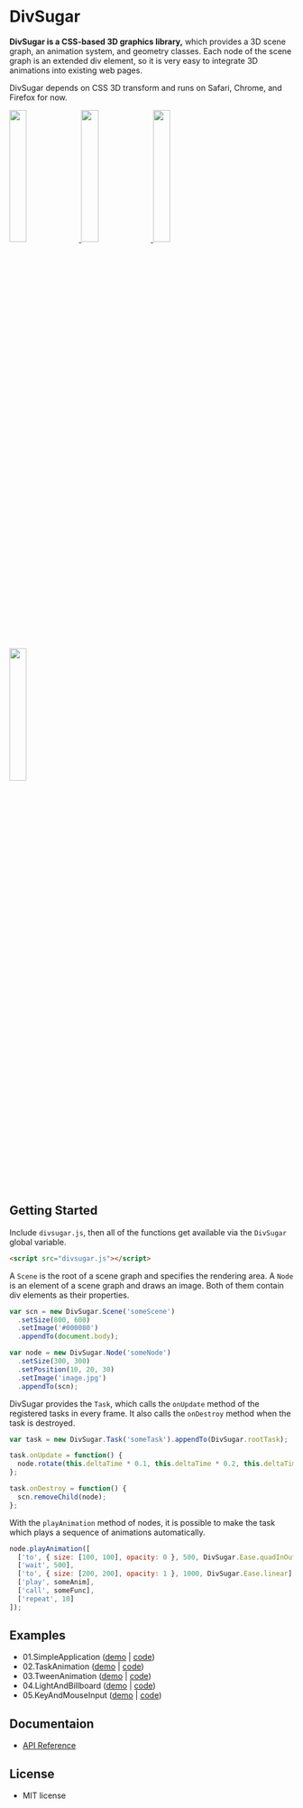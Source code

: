 DivSugar
========

**DivSugar is a CSS-based 3D graphics library,** which provides a 3D scene graph, an animation system, and geometry classes.
Each node of the scene graph is an extended div element, so it is very easy to integrate 3D animations into existing web pages.

DivSugar depends on CSS 3D transform and runs on Safari, Chrome, and Firefox for now.

<a href="http://kitao.github.com/divsugar/examples/01.SimpleApplication/">
  <img src="http://kitao.github.com/divsugar/examples/screenshots/01.SimpleApplication.png" width="24.5%">
</a>
<a href="http://kitao.github.com/divsugar/examples/02.TaskAnimation/">
  <img src="http://kitao.github.com/divsugar/examples/screenshots/02.TaskAnimation.png" width="24.5%">
</a>
<a href="http://kitao.github.com/divsugar/examples/03.TweenAnimation/">
  <img src="http://kitao.github.com/divsugar/examples/screenshots/03.TweenAnimation.png" width="24.5%">
</a>
<a href="http://kitao.github.com/divsugar/examples/04.LightAndBillboard/">
  <img src="http://kitao.github.com/divsugar/examples/screenshots/04.LightAndBillboard.png" width="24.5%">
</a>

Getting Started
---------------
Include `divsugar.js`, then all of the functions get available via the `DivSugar` global variable.

```html
<script src="divsugar.js"></script>
```

A `Scene` is the root of a scene graph and specifies the rendering area.
A `Node` is an element of a scene graph and draws an image.
Both of them contain div elements as their properties.

```javascript
var scn = new DivSugar.Scene('someScene')
  .setSize(800, 600)
  .setImage('#000080')
  .appendTo(document.body);

var node = new DivSugar.Node('someNode')
  .setSize(300, 300)
  .setPosition(10, 20, 30)
  .setImage('image.jpg')
  .appendTo(scn);
```

DivSugar provides the `Task`, which calls the `onUpdate` method of the registered tasks in every frame.
It also calls the `onDestroy` method when the task is destroyed.

```javascript
var task = new DivSugar.Task('someTask').appendTo(DivSugar.rootTask);

task.onUpdate = function() {
  node.rotate(this.deltaTime * 0.1, this.deltaTime * 0.2, this.deltaTime * 0.3);
};

task.onDestroy = function() {
  scn.removeChild(node);
};
```

With the `playAnimation` method of nodes, it is possible to make the task which plays a sequence of animations automatically.

```javascript
node.playAnimation([
  ['to', { size: [100, 100], opacity: 0 }, 500, DivSugar.Ease.quadInOut],
  ['wait', 500],
  ['to', { size: [200, 200], opacity: 1 }, 1000, DivSugar.Ease.linear],
  ['play', someAnim],
  ['call', someFunc],
  ['repeat', 10]
]);
```

Examples
--------
- 01.SimpleApplication ([demo](http://kitao.github.com/divsugar/examples/01.SimpleApplication/) | [code](https://github.com/kitao/divsugar/blob/master/examples/01.SimpleApplication))
- 02.TaskAnimation ([demo](http://kitao.github.com/divsugar/examples/02.TaskAnimation/) | [code](https://github.com/kitao/divsugar/blob/master/examples/02.TaskAnimation))
- 03.TweenAnimation ([demo](http://kitao.github.com/divsugar/examples/03.TweenAnimation/) | [code](https://github.com/kitao/divsugar/blob/master/examples/03.TweenAnimation))
- 04.LightAndBillboard ([demo](http://kitao.github.com/divsugar/examples/04.LightAndBillboard/) | [code](https://github.com/kitao/divsugar/blob/master/examples/04.LightAndBillboard))
- 05.KeyAndMouseInput ([demo](http://kitao.github.com/divsugar/examples/05.KeyAndMouseInput/) | [code](https://github.com/kitao/divsugar/blob/master/examples/05.KeyAndMouseInput))

Documentaion
------------
- [API Reference](https://github.com/kitao/divsugar/blob/master/docs)

License
-------
- MIT license
